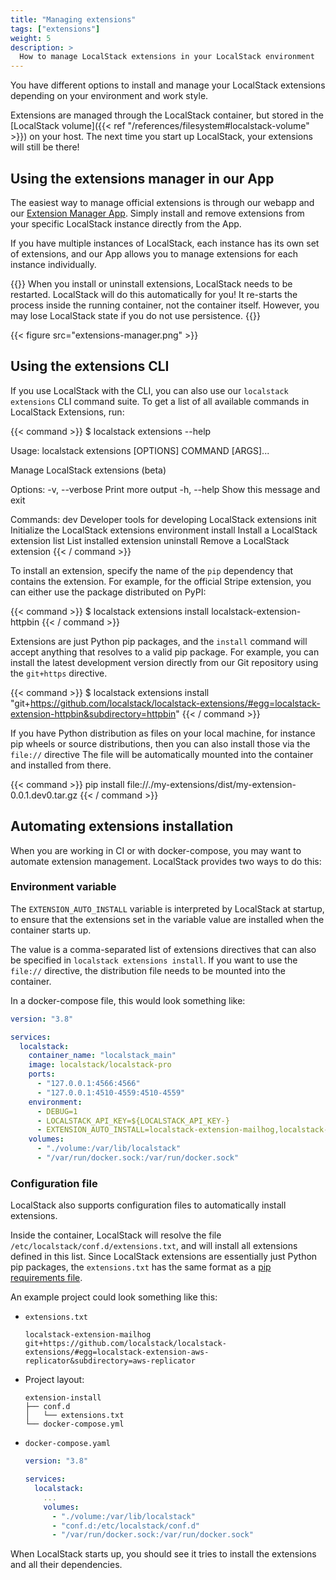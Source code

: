 ```yaml
---
title: "Managing extensions"
tags: ["extensions"] 
weight: 5
description: >
  How to manage LocalStack extensions in your LocalStack environment
---
```


You have different options to install and manage your LocalStack extensions depending on your environment and work style.

Extensions are managed through the LocalStack container, but stored in the [LocalStack volume]({{< ref "/references/filesystem#localstack-volume" >}}) on your host.
The next time you start up LocalStack, your extensions will still be there!

## Using the extensions manager in our App

The easiest way to manage official extensions is through our webapp and our [Extension Manager App](https://app.localstack.cloud/inst/default/extensions/manage).
Simply install and remove extensions from your specific LocalStack instance directly from the App.

If you have multiple instances of LocalStack, each instance has its own set of extensions,
and our App allows you to manage extensions for each instance individually.

{{<alert title="Note">}}
When you install or uninstall extensions, LocalStack needs to be restarted.
LocalStack will do this automatically for you!
It re-starts the process inside the running container, not the container itself.
However, you may lose LocalStack state if you do not use persistence.
{{</alert>}}


{{< figure src="extensions-manager.png" >}}

## Using the extensions CLI

If you use LocalStack with the CLI, you can also use our `localstack extensions` CLI command suite.
To get a list of all available commands in LocalStack Extensions, run:

{{< command >}}
$ localstack extensions --help

Usage: localstack extensions [OPTIONS] COMMAND [ARGS]...

Manage LocalStack extensions (beta)

Options:
-v, --verbose  Print more output
-h, --help     Show this message and exit

Commands:
dev        Developer tools for developing LocalStack extensions
init       Initialize the LocalStack extensions environment
install    Install a LocalStack extension
list       List installed extension
uninstall  Remove a LocalStack extension
{{< / command >}}

To install an extension, specify the name of the `pip` dependency that contains the extension. For example, for the official Stripe extension, you can either use the package distributed on PyPI:

{{< command >}}
$ localstack extensions install localstack-extension-httpbin
{{< / command >}}

Extensions are just Python pip packages, and the `install` command will accept anything that resolves to a valid pip package.
For example, you can install the latest development version directly from our Git repository using the `git+https` directive.

{{< command >}}
$ localstack extensions install "git+https://github.com/localstack/localstack-extensions/#egg=localstack-extension-httpbin&subdirectory=httpbin"
{{< / command >}}

If you have Python distribution as files on your local machine, for instance pip wheels or source distributions, then you can also install those via the `file://` directive
The file will be automatically mounted into the container and installed from there.

{{< command >}}
pip install file://./my-extensions/dist/my-extension-0.0.1.dev0.tar.gz
{{< / command >}}

## Automating extensions installation

When you are working in CI or with docker-compose, you may want to automate extension management.
LocalStack provides two ways to do this:

### Environment variable

The `EXTENSION_AUTO_INSTALL` variable is interpreted by LocalStack at startup,
to ensure that the extensions set in the variable value are installed when the container starts up.

The value is a comma-separated list of extensions directives that can also be specified in `localstack extensions install`.
If you want to use the `file://` directive, the distribution file needs to be mounted into the container.

In a docker-compose file, this would look something like:
```yaml
version: "3.8"

services:
  localstack:
    container_name: "localstack_main"
    image: localstack/localstack-pro
    ports:
      - "127.0.0.1:4566:4566"
      - "127.0.0.1:4510-4559:4510-4559"
    environment:
      - DEBUG=1
      - LOCALSTACK_API_KEY=${LOCALSTACK_API_KEY-}
      - EXTENSION_AUTO_INSTALL=localstack-extension-mailhog,localstack-extension-httpbin
    volumes:
      - "./volume:/var/lib/localstack"
      - "/var/run/docker.sock:/var/run/docker.sock"
```

### Configuration file

LocalStack also supports configuration files to automatically install extensions.

Inside the container, LocalStack will resolve the file `/etc/localstack/conf.d/extensions.txt`, and will install all extensions defined in this list.
Since LocalStack extensions are essentially just Python pip packages, the `extensions.txt` has the same format as a [pip requirements file](https://pip.pypa.io/en/stable/reference/requirements-file-format/).

An example project could look something like this:

* `extensions.txt`
  ```
  localstack-extension-mailhog
  git+https://github.com/localstack/localstack-extensions/#egg=localstack-extension-aws-replicator&subdirectory=aws-replicator
  ```
*  Project layout:
    ```console
    extension-install
    ├── conf.d
    │   └── extensions.txt
    └── docker-compose.yml
    ```
* `docker-compose.yaml`
    ```yaml
    version: "3.8"
    
    services:
      localstack:
        ...
        volumes:
          - "./volume:/var/lib/localstack"
          - "conf.d:/etc/localstack/conf.d"
          - "/var/run/docker.sock:/var/run/docker.sock"
    ```

When LocalStack starts up, you should see it tries to install the extensions and all their dependencies.
